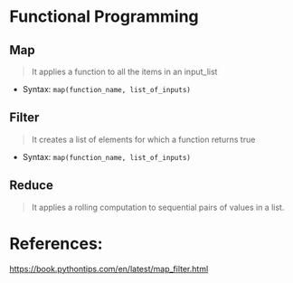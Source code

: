 # Functional Programming

## Map
> It applies a function to all the items in an input_list
* Syntax: `map(function_name, list_of_inputs)`

## Filter
> It creates a list of elements for which a function returns true
* Syntax: `map(function_name, list_of_inputs)`

## Reduce
> It applies a rolling computation to sequential pairs of values in a list.

# References:
https://book.pythontips.com/en/latest/map_filter.html